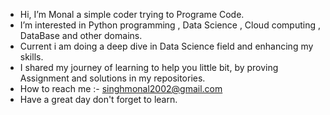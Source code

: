 - Hi, I’m Monal a simple coder trying to Programe Code.
- I’m interested in Python programming , Data Science , Cloud computing , DataBase and other domains.
- Current i am doing a deep dive in Data Science field and enhancing my skills.
- I shared my journey of learning to help you little bit, by proving Assignment and solutions in my repositories.
- How to reach me :- singhmonal2002@gmail.com
- Have a great day don't forget to learn.

<!---
Monal-git/Monal-git is a ✨ special ✨ repository because its `README.md` (this file) appears on your GitHub profile.
You can click the Preview link to take a look at your changes.
--->
